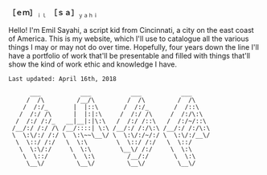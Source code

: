  __［ｅｍ］__<sub>`ｉｌ`</sub>　__［ｓａ］__<sub>`ｙａｈｉ`</sub>

Hello! I'm Emil Sayahi, a script kid from Cincinnati, a city on the east coast of America. This is my website, which I'll use to catalogue all the various things I may or may not do over time. Hopefully, four years down the line I'll have a portfolio of work that'll be presentable and filled with things that'll show the kind of work ethic and knowledge I have. 

```
Last updated: April 16th, 2018
```
```
      ___           ___           ___           ___     
     /  /\         /__/\         /  /\         /  /\    
    /  /:/_       |  |::\       /  /:/_       /  /::\   
   /  /:/ /\      |  |:|:\     /  /:/ /\     /  /:/\:\  
  /  /:/ /:/_   __|__|:|\:\   /  /:/ /::\   /  /:/~/::\ 
 /__/:/ /:/ /\ /__/::::| \:\ /__/:/ /:/\:\ /__/:/ /:/\:\
 \  \:\/:/ /:/ \  \:\~~\__\/ \  \:\/:/~/:/ \  \:\/:/__\/
  \  \::/ /:/   \  \:\        \  \::/ /:/   \  \::/     
   \  \:\/:/     \  \:\        \__\/ /:/     \  \:\     
    \  \::/       \  \:\         /__/:/       \  \:\    
     \__\/         \__\/         \__\/         \__\/    

```
